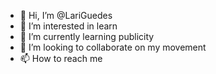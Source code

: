 - 👋 Hi, I’m @LariGuedes
- 👀 I’m interested in learn
- 🌱 I’m currently learning publicity
- 💞️ I’m looking to collaborate on my movement
- 📫 How to reach me 

<!---
LariGuedes/LariGuedes is a ✨ special ✨ repository because its `README.md` (this file) appears on your GitHub profile.
You can click the Preview link to take a look at your changes.
--->
